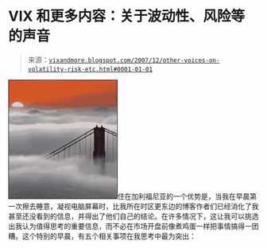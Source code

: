 <!--yml

category: 未分类

date: 2024-05-18 18:49:48

-->

# VIX 和更多内容：关于波动性、风险等的声音

> 来源：[`vixandmore.blogspot.com/2007/12/other-voices-on-volatility-risk-etc.html#0001-01-01`](http://vixandmore.blogspot.com/2007/12/other-voices-on-volatility-risk-etc.html#0001-01-01)

![](img/25c0eb4edf0ff33343ed17f6ada25cba.png)住在<state st="on"><place st="on">加利福尼亚</place></state>的一个优势是，当我在早晨第一次擦去睡意，凝视电脑屏幕时，比我所在时区更东边的博客作者们已经消化了我甚至还没看到的信息，并得出了他们自己的结论。在许多情况下，这让我可以挑选出我认为值得思考的重要信息，而不必在市场开盘前像煮鸡蛋一样把事情搞得一团糟。这个特别的早晨，有五个相关事项在我思考中最为突出：
